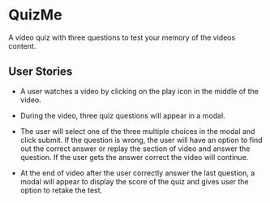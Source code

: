 # QuizMe

A video quiz with three questions to test your memory of the videos content.

## User Stories

- A user watches a video by clicking on the play icon in the middle of the video.

- During the video, three quiz questions will appear in a modal.

- The user will select one of the three multiple choices in the modal and click submit. If the question is wrong, the user will have an option to find out the correct answer or replay the section of video and answer the question. If the user gets the answer correct the video will continue.

- At the end of video after the user correctly answer the last question, a modal will appear to display the score of the quiz and gives user the option to retake the test.
